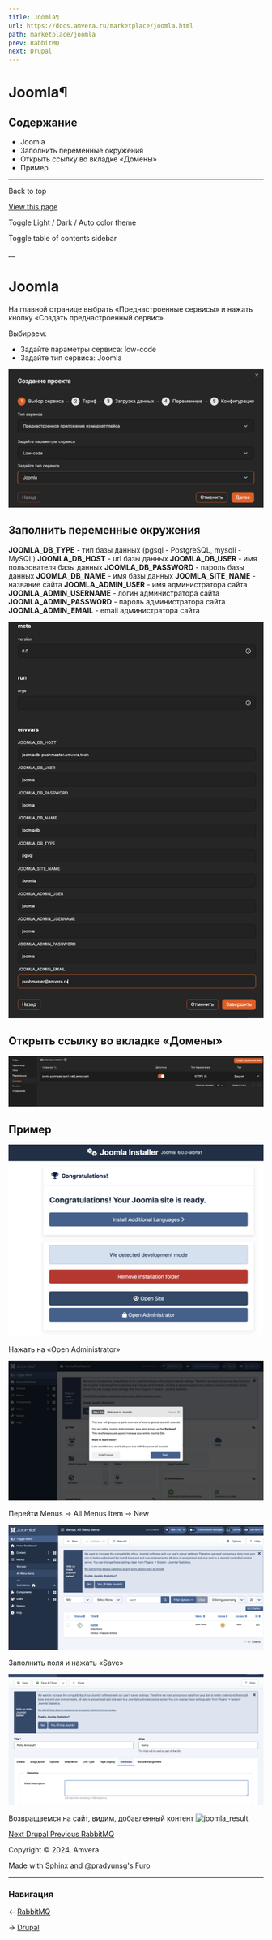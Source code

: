 ```yaml
---
title: Joomla¶
url: https://docs.amvera.ru/marketplace/joomla.html
path: marketplace/joomla
prev: RabbitMQ
next: Drupal
---
```


# Joomla¶

## Содержание

- Joomla
- Заполнить переменные окружения
- Открыть ссылку во вкладке «Домены»
- Пример

---

Back to top

[ View this page ](<../_sources/marketplace/joomla.md.txt> "View this page")

Toggle Light / Dark / Auto color theme

Toggle table of contents sidebar

__

# Joomla

На главной странице выбрать «Преднастроенные сервисы» и нажать кнопку «Создать преднастроенный сервис».

Выбираем:
* Задайте параметры сервиса: low-code
* Задайте тип сервиса: Joomla

![joompla_create](images/joomla_create.png)

## Заполнить переменные окружения

**JOOMLA_DB_TYPE** \- тип базы данных (pgsql - PostgreSQL, mysqli - MySQL) **JOOMLA_DB_HOST** \- url базы данных **JOOMLA_DB_USER** \- имя пользователя базы данных **JOOMLA_DB_PASSWORD** \- пароль базы данных **JOOMLA_DB_NAME** \- имя базы данных **JOOMLA_SITE_NAME** \- название сайта **JOOMLA_ADMIN_USER** \- имя администратора сайта **JOOMLA_ADMIN_USERNAME** \- логин администратора сайта **JOOMLA_ADMIN_PASSWORD** \- пароль администратора сайта **JOOMLA_ADMIN_EMAIL** \- email администратора сайта

![joomla_envvars](images/joomla_envvars.png)

## Открыть ссылку во вкладке «Домены»

![joomla_domain](images/joomla_domain.png)

## Пример

![joomla_login_page](images/joomla_login_page.png)

Нажать на «Open Administrator»

![joomla_admin](images/joomla_admin.png)

Перейти Menus -> All Menus Item -> New

![joomla_menus](images/joomla_menus.png)

Заполнить поля и нажать «Save»

![joomla_add_content](images/joomla_add_content.png)

Возвращаемся на сайт, видим, добавленный контент ![joomla_result](marketplace/assets/joomla_result.png)

[ Next Drupal ](<drupal.html>) [ Previous RabbitMQ ](<rabbitmq.html>)

Copyright © 2024, Amvera 

Made with [Sphinx](<https://www.sphinx-doc.org/>) and [@pradyunsg](<https://pradyunsg.me>)'s [Furo](<https://github.com/pradyunsg/furo>)


---

### Навигация

← [RabbitMQ](rabbitmq.md)

→ [Drupal](drupal.md)
